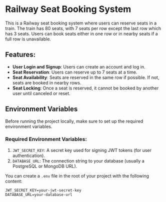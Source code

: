 # Railway Seat Booking System

This is a Railway seat booking system where users can reserve seats in a train. The train has 80 seats, with 7 seats per row except the last row which has 3 seats. Users can book seats either in one row or in nearby seats if a full row is unavailable.

## Features:
- **User Login and Signup**: Users can create an account and log in.
- **Seat Reservation**: Users can reserve up to 7 seats at a time.
- **Seat Availability**: Seats are reserved in the same row if possible. If not, seats are booked in nearby rows.
- **Seat Locking**: Once a seat is reserved, it cannot be booked by another user until canceled or reset.

## Environment Variables

Before running the project locally, make sure to set up the required environment variables.

### Required Environment Variables:
1. `JWT_SECRET_KEY`: A secret key used for signing JWT tokens (for user authentication).
2. `DATABASE_URL`: The connection string to your database (usually a PostgreSQL or MongoDB URL).

You can create a `.env` file in the root of your project with the following content:

```env
JWT_SECRET_KEY=your-jwt-secret-key
DATABASE_URL=your-database-url
```